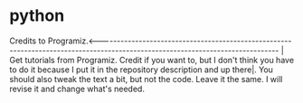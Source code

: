 # python
Credits to Programiz.<-------------------------------------------------------------------------------------------------------------------------------                                                                                                                                                                                    |
Get tutorials from Programiz. Credit if you want to, but I don't think you have to do it because I put it in the repository description and up there|.
You should also tweak the text a bit, but not the code. Leave it the same. I will revise it and change what's needed.
